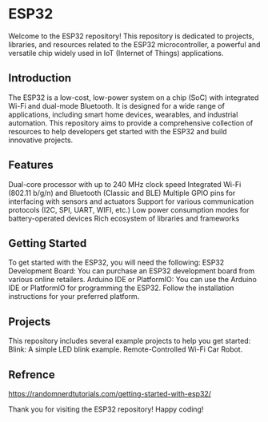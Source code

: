 # ESP32
Welcome to the ESP32 repository! This repository is dedicated to projects, libraries, and resources related to the ESP32 microcontroller, a powerful and versatile chip widely used in IoT (Internet of Things) applications.
  
## Introduction
The ESP32 is a low-cost, low-power system on a chip (SoC) with integrated Wi-Fi and dual-mode Bluetooth. It is designed for a wide range of applications, including smart home devices, wearables, and industrial automation. This repository aims to provide a comprehensive collection of resources to help developers get started with the ESP32 and build innovative projects.

## Features
Dual-core processor with up to 240 MHz clock speed
Integrated Wi-Fi (802.11 b/g/n) and Bluetooth (Classic and BLE)
Multiple GPIO pins for interfacing with sensors and actuators
Support for various communication protocols (I2C, SPI, UART, WIFI, etc.)
Low power consumption modes for battery-operated devices
Rich ecosystem of libraries and frameworks

## Getting Started
To get started with the ESP32, you will need the following:
  ESP32 Development Board: You can purchase an ESP32 development board from various online retailers.
  Arduino IDE or PlatformIO: You can use the Arduino IDE or PlatformIO for programming the ESP32. Follow the installation instructions for your preferred platform.
  
## Projects
This repository includes several example projects to help you get started:
  Blink: A simple LED blink example.
  Remote-Controlled Wi-Fi Car Robot.

## Refrence
  https://randomnerdtutorials.com/getting-started-with-esp32/

Thank you for visiting the ESP32 repository! Happy coding!
